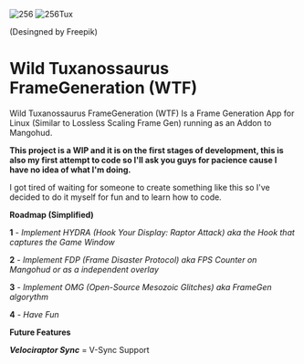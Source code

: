 
![256](https://github.com/user-attachments/assets/8f1275e4-32ba-4cb7-92b0-0831881e4383) ![256Tux](https://github.com/user-attachments/assets/006c7813-ecb8-4311-a9b5-f9153af03778)


(Desingned by Freepik)

# Wild Tuxanossaurus FrameGeneration (WTF)
Wild Tuxanossaurus FrameGeneration (WTF) Is a Frame Generation App for Linux (Similar to Lossless Scaling Frame Gen) running as an Addon to Mangohud.

**This project is a WIP and it is on the first stages of development, this is also my first attempt to code so I'll ask you guys for pacience cause I have no idea of what I'm doing.**

I got tired of waiting for someone to create something like this so I've decided to do it myself for fun and to learn how to code.

**Roadmap (Simplified)**

**1** - _Implement HYDRA (Hook Your Display: Raptor Attack) aka the Hook that captures the Game Window_

**2** - _Implement FDP (Frame Disaster Protocol) aka FPS Counter on Mangohud or as a independent overlay_

**3** - _Implement OMG (Open-Source Mesozoic Glitches) aka FrameGen algorythm_

**4** - _Have Fun_

**Future Features**

_**Velociraptor Sync**_ = V-Sync Support
